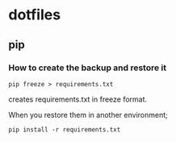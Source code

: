 # dotfiles

## pip
### How to create the backup and restore it

```
pip freeze > requirements.txt
```
creates requirements.txt in freeze format.

When you restore them in another environment;

```
pip install -r requirements.txt
```
